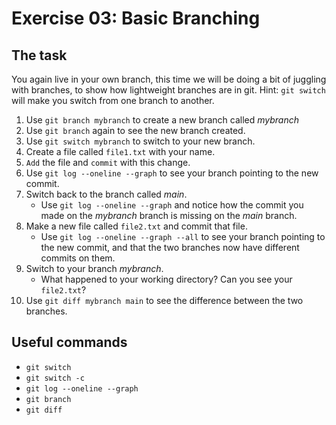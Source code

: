 # Exercise 03: Basic Branching

## The task

You again live in your own branch, this time we will be doing a bit of juggling with branches, to show how lightweight branches are in git.
Hint: `git switch` will make you switch from one branch to another.

1. Use `git branch mybranch` to create a new branch called _mybranch_
2. Use `git branch` again to see the new branch created.
3. Use `git switch mybranch` to switch to your new branch.
4. Create a file called `file1.txt` with your name.
5. `Add` the file and `commit` with this change.
6. Use `git log --oneline --graph` to see your branch pointing to the new commit.
7. Switch back to the branch called _main_.
	- Use `git log --oneline --graph` and notice how the commit you made on the _mybranch_ branch is missing on the _main_ branch.
8. Make a new file called `file2.txt` and commit that file.
	- Use `git log --oneline --graph --all` to see your branch pointing to the new commit, and that the two branches now have different commits on them.
9. Switch to your branch _mybranch_.
	- What happened to your working directory? Can you see your `file2.txt`?
10. Use `git diff mybranch main` to see the difference between the two branches.

## Useful commands

- `git switch`
- `git switch -c`
- `git log --oneline --graph`
- `git branch`
- `git diff`
